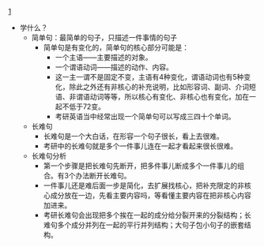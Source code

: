 [1](D:\BaiduNetdiskDownload\01.语法导学及简单句介绍【公众号：研料库，料最全】.mp4)
- 学什么？
	- 简单句：最简单的句子，只描述一件事情的句子
		- 简单句是有变化的，简单句的核心部分可能是：
			- 一个主语——主要描述的对象。
			- 一个谓语动词——描述的动作、内容。
			- 这一主一谓不是固定不变，主语有4种变化，谓语动词也有5种变化，除此之外还有非核心的补充说明，比如形容词、副词、介词短语、非谓语动词等等，所以核心有变化、非核心也有变化，加在一起不低于72变。
			- 考研英语当中经常出现一个简单句可以写成三四十个单词。
	- 长难句
		- 长难句是一个大白话，在形容一个句子很长，看上去很难。
		- 考研中的长难句就是多个一件事儿连在一起才看起来很长很难。
	- 长难句分析
		- 第一个步骤是把长难句先断开，把多件事儿断成多个一件事儿的组合。有3个办法断开长难句。
		- 一件事儿还是难后面一步是简化，去扩展找核心，把补充限定的非核心成分放在一边，先看主要内容吗，等看懂主要内容在把非核心内容加进来。
		- 考研长难句会出现把多个挨在一起的成分给分裂开来的分裂结构；长难句多个成分并列在一起的平行并列结构；大句子包小句子的嵌套结构。